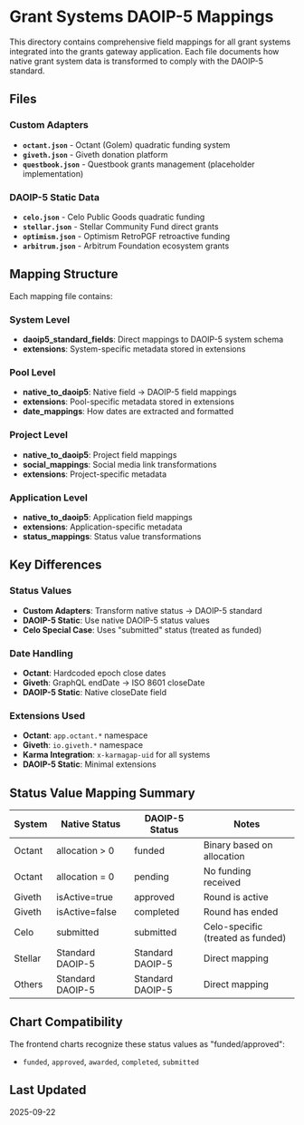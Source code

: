 # Grant Systems DAOIP-5 Mappings

This directory contains comprehensive field mappings for all grant systems integrated into the grants gateway application. Each file documents how native grant system data is transformed to comply with the DAOIP-5 standard.

## Files

### Custom Adapters
- **`octant.json`** - Octant (Golem) quadratic funding system
- **`giveth.json`** - Giveth donation platform  
- **`questbook.json`** - Questbook grants management (placeholder implementation)

### DAOIP-5 Static Data
- **`celo.json`** - Celo Public Goods quadratic funding
- **`stellar.json`** - Stellar Community Fund direct grants
- **`optimism.json`** - Optimism RetroPGF retroactive funding
- **`arbitrum.json`** - Arbitrum Foundation ecosystem grants

## Mapping Structure

Each mapping file contains:

### System Level
- **daoip5_standard_fields**: Direct mappings to DAOIP-5 system schema
- **extensions**: System-specific metadata stored in extensions

### Pool Level  
- **native_to_daoip5**: Native field → DAOIP-5 field mappings
- **extensions**: Pool-specific metadata stored in extensions
- **date_mappings**: How dates are extracted and formatted

### Project Level
- **native_to_daoip5**: Project field mappings
- **social_mappings**: Social media link transformations
- **extensions**: Project-specific metadata

### Application Level
- **native_to_daoip5**: Application field mappings
- **extensions**: Application-specific metadata
- **status_mappings**: Status value transformations

## Key Differences

### Status Values
- **Custom Adapters**: Transform native status → DAOIP-5 standard
- **DAOIP-5 Static**: Use native DAOIP-5 status values
- **Celo Special Case**: Uses "submitted" status (treated as funded)

### Date Handling
- **Octant**: Hardcoded epoch close dates
- **Giveth**: GraphQL endDate → ISO 8601 closeDate
- **DAOIP-5 Static**: Native closeDate field

### Extensions Used
- **Octant**: `app.octant.*` namespace
- **Giveth**: `io.giveth.*` namespace  
- **Karma Integration**: `x-karmagap-uid` for all systems
- **DAOIP-5 Static**: Minimal extensions

## Status Value Mapping Summary

| System | Native Status | DAOIP-5 Status | Notes |
|--------|---------------|----------------|-------|
| Octant | allocation > 0 | funded | Binary based on allocation |
| Octant | allocation = 0 | pending | No funding received |
| Giveth | isActive=true | approved | Round is active |
| Giveth | isActive=false | completed | Round has ended |
| Celo | submitted | submitted | Celo-specific (treated as funded) |
| Stellar | Standard DAOIP-5 | Standard DAOIP-5 | Direct mapping |
| Others | Standard DAOIP-5 | Standard DAOIP-5 | Direct mapping |

## Chart Compatibility

The frontend charts recognize these status values as "funded/approved":
- `funded`, `approved`, `awarded`, `completed`, `submitted`

## Last Updated
2025-09-22
